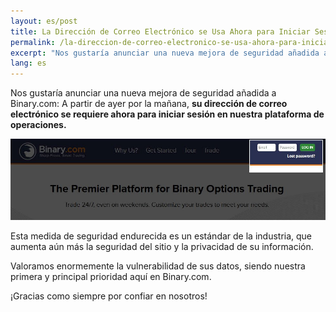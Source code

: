 ```yaml
---
layout: es/post
title: La Dirección de Correo Electrónico se Usa Ahora para Iniciar Sesión, para Incrementar la Seguridad
permalink: /la-direccion-de-correo-electronico-se-usa-ahora-para-iniciar-sesion-para-incrementar-la-seguridad/
excerpt: "Nos gustaría anunciar una nueva mejora de seguridad añadida a Binary.com: A partir de ayer por la mañana, su dirección de correo electrónico se requiere ahora para iniciar sesión en nuestra plataforma..."
lang: es 
---
```



Nos gustaría anunciar una nueva mejora de seguridad añadida a Binary.com: A partir de ayer por la mañana, **su dirección de correo electrónico se requiere ahora para iniciar sesión en nuestra plataforma de operaciones.**

![](/images/loginid-email-new.jpg)

Esta medida de seguridad endurecida es un estándar de la industria, que aumenta aún más la seguridad del sitio y la privacidad de su información.

Valoramos enormemente la vulnerabilidad de sus datos, siendo nuestra primera y principal prioridad aquí en Binary.com.

¡Gracias como siempre por confiar en nosotros!
